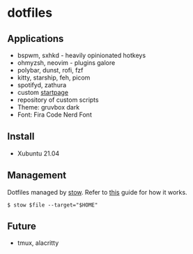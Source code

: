 # dotfiles

## Applications
- bspwm, sxhkd - heavily opinionated hotkeys
- ohmyzsh, neovim - plugins galore
- polybar, dunst, rofi, fzf
- kitty, starship, feh, picom
- spotifyd, zathura
- custom [startpage](https://github.com/kennethcheo/startpage)
- repository of custom scripts
- Theme: gruvbox dark
- Font: Fira Code Nerd Font

## Install
- Xubuntu 21.04

## Management
Dotfiles managed by [stow](https://www.gnu.org/software/stow/). Refer to
[this](http://brandon.invergo.net/news/2012-05-26-using-gnu-stow-to-manage-your-dotfiles.html) guide for how it works.
```
$ stow $file --target="$HOME"
```

## Future
- tmux, alacritty
